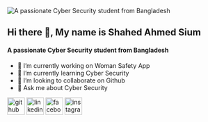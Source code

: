 ![A passionate Cyber Security student from Bangladesh](https://scontent.fdac177-1.fna.fbcdn.net/v/t39.30808-6/508008035_1803741533518042_4489542376787038622_n.jpg?_nc_cat=103&ccb=1-7&_nc_sid=cc71e4&_nc_eui2=AeHt0BQc49bK0NJOQKfi-oOWqxtJy2ko5gKrG0nLaSjmAi9bmVKNFRKey1OBqOYamEoqASnejYvAmIDWDZIUz_Ub&_nc_ohc=DPs_vWoMxu4Q7kNvwFqd4N6&_nc_oc=AdmUZv0EDBnVsUzUvo3RXwbVeOc5K7f6zDVBkZTWoLLjh5SoI-8-UaxBGg30kTD-h_8&_nc_zt=23&_nc_ht=scontent.fdac177-1.fna&_nc_gid=2hSN4oIANr3wXF1ZFyqzdQ&oh=00_AfMNxbZaVeGdzctqjjGQWEUEQZbrD6KeztwzrUOO5ecYSg&oe=68544681)
## Hi there 👋, My name is Shahed Ahmed Sium
#### A passionate Cyber Security student from Bangladesh

- 🔭 I’m currently working on Woman Safety App 
- 🌱 I’m currently learning Cyber Security 
- 👯 I’m looking to collaborate on Github 
- 💬 Ask me about Cyber Security 


[<img src='https://cdn.jsdelivr.net/npm/simple-icons@3.0.1/icons/github.svg' alt='github' height='40'>](https://github.com/https://github.com/shahedahmedsium)  [<img src='https://cdn.jsdelivr.net/npm/simple-icons@3.0.1/icons/linkedin.svg' alt='linkedin' height='40'>](https://www.linkedin.com/in/https://www.linkedin.com/in/shahed-ahmed-sium-b16122362//)  [<img src='https://cdn.jsdelivr.net/npm/simple-icons@3.0.1/icons/facebook.svg' alt='facebook' height='40'>](https://www.facebook.com/https://www.facebook.com/shahedahmedsium)  [<img src='https://cdn.jsdelivr.net/npm/simple-icons@3.0.1/icons/instagram.svg' alt='instagram' height='40'>](https://www.instagram.com/https://www.instagram.com/shahedahmedsium//)  

